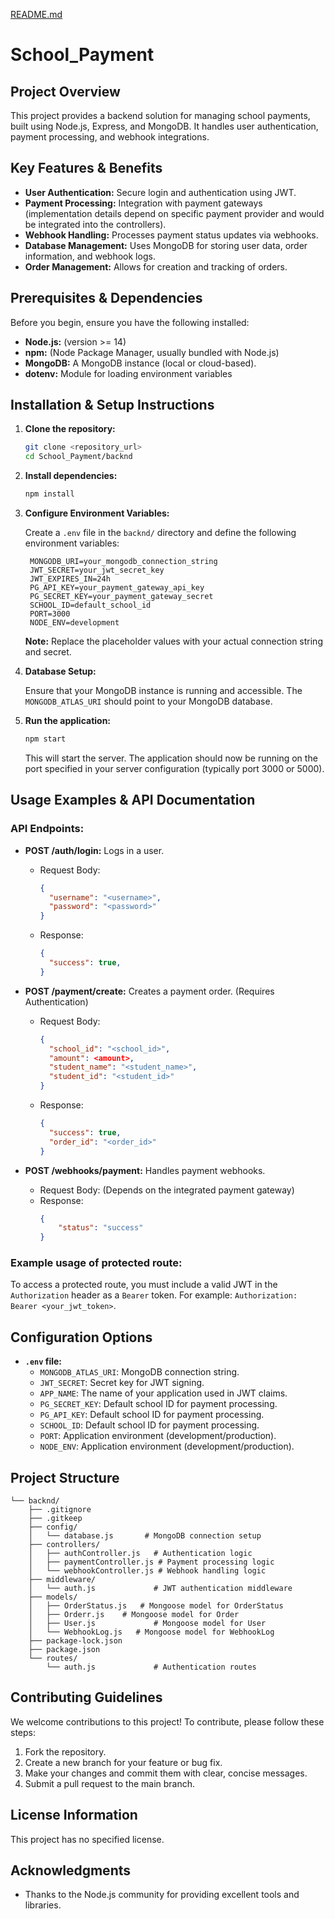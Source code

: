 [README.md](https://github.com/user-attachments/files/22312366/README.md)
# School_Payment

## Project Overview

This project provides a backend solution for managing school payments, built using Node.js, Express, and MongoDB. It handles user authentication, payment processing, and webhook integrations.

## Key Features & Benefits

- **User Authentication:** Secure login and authentication using JWT.
- **Payment Processing:** Integration with payment gateways (implementation details depend on specific payment provider and would be integrated into the controllers).
- **Webhook Handling:** Processes payment status updates via webhooks.
- **Database Management:** Uses MongoDB for storing user data, order information, and webhook logs.
- **Order Management:** Allows for creation and tracking of orders.

## Prerequisites & Dependencies

Before you begin, ensure you have the following installed:

- **Node.js:**  (version >= 14)
- **npm:** (Node Package Manager, usually bundled with Node.js)
- **MongoDB:** A MongoDB instance (local or cloud-based).
- **dotenv:** Module for loading environment variables

## Installation & Setup Instructions

1. **Clone the repository:**

   ```bash
   git clone <repository_url>
   cd School_Payment/backnd
   ```

2. **Install dependencies:**

   ```bash
   npm install
   ```

3. **Configure Environment Variables:**

   Create a `.env` file in the `backnd/` directory and define the following environment variables:

   ```
    MONGODB_URI=your_mongodb_connection_string
    JWT_SECRET=your_jwt_secret_key
    JWT_EXPIRES_IN=24h
    PG_API_KEY=your_payment_gateway_api_key
    PG_SECRET_KEY=your_payment_gateway_secret
    SCHOOL_ID=default_school_id
    PORT=3000
    NODE_ENV=development

   ```

   **Note:** Replace the placeholder values with your actual connection string and secret.

4. **Database Setup:**

   Ensure that your MongoDB instance is running and accessible. The `MONGODB_ATLAS_URI` should point to your MongoDB database.

5. **Run the application:**

   ```bash
   npm start
   ```

   This will start the server. The application should now be running on the port specified in your server configuration (typically port 3000 or 5000).

## Usage Examples & API Documentation

### API Endpoints:

- **POST /auth/login:** Logs in a user.
  - Request Body:
    ```json
    {
      "username": "<username>",
      "password": "<password>"
    }
    ```
  - Response:
    ```json
    {
      "success": true,
    }
    ```

- **POST /payment/create:** Creates a payment order. (Requires Authentication)
  - Request Body:
    ```json
    {
      "school_id": "<school_id>",
      "amount": <amount>,
      "student_name": "<student_name>",
      "student_id": "<student_id>"
    }
    ```
  - Response:
    ```json
    {
      "success": true,
      "order_id": "<order_id>"
    }
    ```
- **POST /webhooks/payment:** Handles payment webhooks.
    - Request Body: (Depends on the integrated payment gateway)
  - Response:
    ```json
    {
        "status": "success"
    }
    ```

### Example usage of protected route:
To access a protected route, you must include a valid JWT in the `Authorization` header as a `Bearer` token.  For example: `Authorization: Bearer <your_jwt_token>`.

## Configuration Options

- **`.env` file:**
  - `MONGODB_ATLAS_URI`: MongoDB connection string.
  - `JWT_SECRET`: Secret key for JWT signing.
  - `APP_NAME`: The name of your application used in JWT claims.
  - `PG_SECRET_KEY`: Default school ID for payment processing.
  - `PG_API_KEY`: Default school ID for payment processing.
  - `SCHOOL_ID`: Default school ID for payment processing.
  - `PORT`: Application environment (development/production).
  - `NODE_ENV`: Application environment (development/production).

## Project Structure

```
└── backnd/
    ├── .gitignore
    ├── .gitkeep
    ├── config/
    │   └── database.js       # MongoDB connection setup
    ├── controllers/
    │   ├── authController.js   # Authentication logic
    │   ├── paymentController.js # Payment processing logic
    │   └── webhookController.js # Webhook handling logic
    ├── middleware/
    │   └── auth.js             # JWT authentication middleware
    ├── models/
    │   ├── OrderStatus.js   # Mongoose model for OrderStatus
    │   ├── Orderr.js    # Mongoose model for Order
    │   ├── User.js             # Mongoose model for User
    │   └── WebhookLog.js   # Mongoose model for WebhookLog
    ├── package-lock.json
    ├── package.json
    └── routes/
        └── auth.js             # Authentication routes
```

## Contributing Guidelines

We welcome contributions to this project! To contribute, please follow these steps:

1.  Fork the repository.
2.  Create a new branch for your feature or bug fix.
3.  Make your changes and commit them with clear, concise messages.
4.  Submit a pull request to the main branch.

## License Information

This project has no specified license.

## Acknowledgments

- Thanks to the Node.js community for providing excellent tools and libraries.
